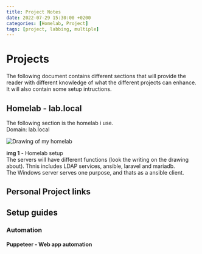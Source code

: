 ```yaml
---
title: Project Notes
date: 2022-07-29 15:30:00 +0200
categories: [Homelab, Project]
tags: [project, labbing, multiple]
---
```

# Projects

The following document contains different sections that will provide the reader with different knowledge of what the different projects can enhance.  
It will also contain some setup intructions. 

## Homelab - lab.local
The following section is the homelab i use.  
Domain: lab.local
<br/>

<img src="https://kris9854.github.io/assets/img/lab/HomeLab-Homelab-001.jpg" alt="Drawing of my homelab"/>

**img 1** - Homelab setup
<br/>
The servers will have different functions (look the writing on the drawing about). Thnis includes LDAP services, ansible, laravel and mariadb.  
The Windows server serves one purpose, and thats as a ansible client.  



## Personal Project links


## Setup guides


### Automation


#### Puppeteer - Web app automation